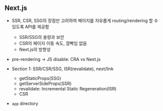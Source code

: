 ## Next.js

- SSR, CSR, SSG의 장점만 고려하여 페이지를 자유롭게 routing/rendering 할 수 있도록 API를 제공함
  - SSR/SSG의 용량과 보안
  - CSR의 페이지 이동 속도, 깜빡임 없음
  - Next.js의 방향성


- pre-rendering -> JS disable: CRA vs Next.js


- Section 1: SSR/CSR/SSG, ISR(revalidate), next/link
  - getStaticProps(SSG)
  - getServerSideProps(SSR)
  - revalidate: Incremental Static Regeneration(ISR)
  - CSR


- `app` directory